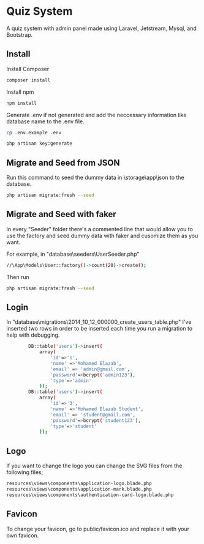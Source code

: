 # Quiz System

A quiz system with admin panel made using Laravel, Jetstream, Mysql, and Bootstrap.

## Install

Install Composer

```bash
composer install
```

Install npm

```bash
npm install
```

Generate .env if not generated and add the neccessary information like database name to the .env file.

```bash
cp .env.example .env
```

```bash
php artisan key:generate
```

## Migrate and Seed from JSON

Run this command to seed the dummy data in \storage\app\json to the database.

```bash
php artisan migrate:fresh --seed
```

## Migrate and Seed with faker

In every "Seeder" folder there's a commented line that would allow you to use the factory and seed dummy data with faker and cusomize them as you want.

For example, in "database\seeders\UserSeeder.php"

```bash
//\App\Models\User::factory()->count(20)->create();
```

Then run

```bash
php artisan migrate:fresh --seed
```

## Login

In "database\migrations\2014_10_12_000000_create_users_table.php" I've inserted two rows in order to be inserted each time you run a migration to help with debugging.

```bash
        DB::table('users')->insert(
            array(
                'id'=>'1',
                'name' =>'Mohamed Elazab',
                'email' => 'admin@gmail.com',
                'password'=>bcrypt('admin123'),
                'type'=>'admin'
            ));
        DB::table('users')->insert(
            array(
                'id'=>'3',
                'name' =>'Mohamed Elazab Student',
                'email' => 'student@gmail.com',
                'password'=>bcrypt('student123'),
                'type'=>'student'
            ));
```

## Logo

If you want to change the logo you can change the SVG files from the following files;

```bash
resources\views\components\application-logo.blade.php
resources\views\components\application-mark.blade.php
resources\views\components\authentication-card-logo.blade.php

```

## Favicon

To change your favicon, go to public/favicon.ico and replace it with your own favicon.
